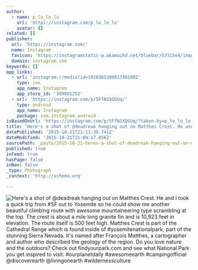 ```yaml
---
author:
  - name: p_lo_lo_lo
    url: 'https://instagram.com/p_lo_lo_lo'
    avatar: {}
related: []
publisher:
  url: 'https://instagram.com/'
  name: Instagram
  favicon: 'https://instagramstatic-a.akamaihd.net/bluebar/57315e4/images/ico/favicon.ico'
  domain: instagram.com
keywords: []
app_links:
  - url: 'instagram://media?id=1028365380017481002'
    type: ios
    app_name: Instagram
    app_store_id: '389801252'
  - url: 'https://instagram.com/p/5FfN1XQGUq/'
    type: android
    app_name: Instagram
    package: com.instagram.android
isBasedOnUrl: 'https://instagram.com/p/5FfN1XQGUq/?taken-by=p_lo_lo_lo'
title: "Here's a shot of @deadreak hanging out on Matthes Crest. He and I took a quick trip from #SF out to Yosemite so he could show me another beautiful climbing route with awesome mountaineering type scrambling at the top. The crest is about a mile long granite fin and is 10,923 feet in elevation. The route itself is 500 feet high. Matthes Crest is part of the Cathedral Range which is found inside of #yosemitenationalpark, part of the stunning Sierra Nevada. It's named after François Matthes, a cartographer and author who described the geology of the region. Do you love nature and the outdoors? Check out findyourpark.com and see what National Park you get inspired to visit. #ourplanetdaily #awesomeearth #campingofficial @discoverearth @livingonearth #wildernessculture"
datePublished: '2015-10-21T21:11:39.741Z'
dateModified: '2015-10-21T21:09:17.856Z'
sourcePath: _posts/2015-10-21-heres-a-shot-of-deadreak-hanging-out-on-matthes-crest-he.md
published: true
inFeed: true
hasPage: false
inNav: false
_type: Photograph
_context: 'http://schema.org'

---
```

![Here's a shot of &commat;deadreak hanging out on Matthes Crest&period; He and I took a quick trip from &num;SF out to Yosemite so he could show me another beautiful climbing route with awesome mountaineering type scrambling at the top&period; The crest is about a mile long granite fin and is 10&comma;923 feet in elevation&period; The route itself is 500 feet high&period; Matthes Crest is part of the Cathedral Range which is found inside of &num;yosemitenationalpark&comma; part of the stunning Sierra Nevada&period; It's named after François Matthes&comma; a cartographer and author who described the geology of the region&period; Do you love nature and the outdoors&quest; Check out findyourpark&period;com and see what National Park you get inspired to visit&period; &num;ourplanetdaily &num;awesomeearth &num;campingofficial &commat;discoverearth &commat;livingonearth &num;wildernessculture](https://igcdn-photos-f-a.akamaihd.net/hphotos-ak-xfp1/t51.2885-15/s640x640/sh0.08/e35/10549615_1614442122176605_1608913092_n.jpg)